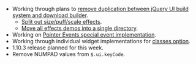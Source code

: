 * Working through plans to [remove duplication between jQuery UI build system and download builder](https://github.com/jquery/jquery-ui/pull/951).
  * [Split out size/puff/scale effects](https://github.com/jquery/jquery-ui/pull/981).
  * [Move all effects demos into a single directory](https://github.com/jquery/jquery-ui/pull/982).
* Working on [Pointer Events special event implementation](https://github.com/jquery/jquery-ui/pull/957).
* Working through individual widget implementations for [classes option](https://github.com/jquery/jquery-ui/pull/790).
* 1.10.3 release planned for this week.
* Remove NUMPAD values from `$.ui.keyCode`.
